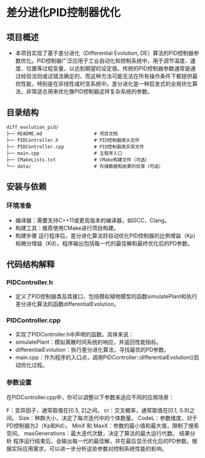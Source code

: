 # 差分进化PID控制器优化
## 项目概述
- 本项目实现了基于差分进化（Differential Evolution, DE）算法的PID控制器参数优化。PID控制器广泛应用于工业自动化和控制系统中，用于调节温度、速度、位置等过程变量，以达到期望的设定值。传统的PID控制器参数通常是通过经验法则或试错法确定的，而这种方法可能无法在所有操作条件下都提供最优性能，特别是在非线性或时变系统中。差分进化是一种启发式的全局优化算法，非常适合用来优化像PID控制器这样复杂系统的参数。

## 目录结构
```
diff_evolution_pid/
├── README.md                   # 项目文档
├── PIDController.h             # PID控制器类头文件
├── PIDController.cpp           # PID控制器类实现文件
├── main.cpp                    # 主程序入口
├── CMakeLists.txt              # CMake构建文件（可选）
└── data/                       # 存储数据和结果的目录（可选）
```
## 安装与依赖
### 环境准备
- 编译器：需要支持C++11或更高版本的编译器，如GCC、Clang。
- 构建工具：推荐使用CMake进行项目构建。
- 构建步骤
运行程序后，差分进化算法将自动优化PID控制器的比例增益（Kp）和微分增益（Kd）。程序输出包括每一代的最佳解和最终优化后的PD参数。

## 代码结构解释
### PIDController.h
- 定义了PID控制器类及其接口，包括模拟植物模型的函数simulatePlant和执行差分进化算法的函数differentialEvolution。

### PIDController.cpp
- 实现了PIDController.h中声明的函数。具体来说：
- simulatePlant：模拟离散时间系统的响应，并返回性能指标。
- differentialEvolution：执行差分进化算法，寻找最优的PD参数。
- main.cpp：作为程序的入口点，调用PIDController::differentialEvolution()启动优化过程。

### 参数设置
在PIDController.cpp中，你可以调整以下参数来适应不同的应用场景：

F：变异因子，通常取值在[0.5, 2]之间。
cr：交叉概率，通常取值在[0.1, 0.9]之间。
Size：种群大小，决定了每次迭代中的个体数量。
CodeL：参数维度，对于PD控制器为2（Kp和Kd）。
MinX 和 MaxX：参数的最小值和最大值，限制了搜索空间。
maxGenerations：最大迭代次数，决定了算法的最大运行代数。
结果分析
程序运行结束后，会输出每一代的最佳解，并在最后显示优化后的PD参数。根据实际应用需求，可以进一步分析这些参数对控制系统性能的影响。